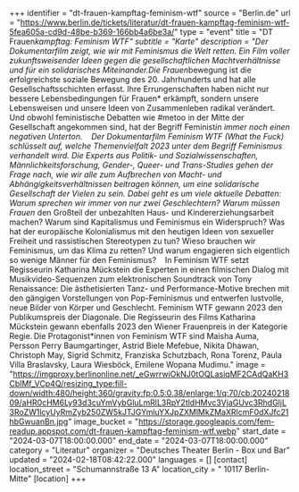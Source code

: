 +++
identifier = "dt-frauen-kampftag-feminism-wtf"
source = "Berlin.de"
url = "https://www.berlin.de/tickets/literatur/dt-frauen-kampftag-feminism-wtf-5fea605a-cd9d-48be-b369-166bb4a6be3a/"
type = "event"
title = "DT Frauen*kampftag: Feminism WTF"
subtitle = "Karte"
description = "Der Dokumentarfilm zeigt, wie wir mit Feminismus die Welt retten. Ein Film voller zukunftsweisender Ideen gegen die gesellschaftlichen Machtverhältnisse und für ein solidarisches Miteinander.Die Frauen*bewegung ist die erfolgreichste soziale Bewegung des 20. Jahrhunderts und hat alle Gesellschaftsschichten erfasst. Ihre Errungenschaften haben nicht nur bessere Lebensbedingungen für Frauen* erkämpft, sondern unsere Lebensweisen und unsere Ideen von Zusammenleben radikal verändert. Und obwohl feministische Debatten wie #metoo in der Mitte der Gesellschaft angekommen sind, hat der Begriff Feminist*in immer noch einen negativen Unterton.    Der Dokumentarfilm Feminism WTF (What the Fuck) schlüsselt auf, welche Themenvielfalt 2023 unter dem Begriff Feminismus verhandelt wird. Die Experts aus Politik- und Sozialwissenschaften, Männlichkeitsforschung, Gender-, Queer- und Trans-Studies gehen der Frage nach, wie wir alle zum Aufbrechen von Macht- und Abhängigkeitsverhältnissen beitragen können, um eine solidarische Gesellschaft der Vielen zu sein. Dabei geht es um viele aktuelle Debatten: Warum sprechen wir immer von nur zwei Geschlechtern? Warum müssen Frauen* den Großteil der unbezahlten Haus- und Kindererziehungsarbeit machen? Warum sind Kapitalismus und Feminismus ein Widerspruch? Was hat der europäische Kolonialismus mit den heutigen Ideen von sexueller Freiheit und rassistischen Stereotypen zu tun? Wieso brauchen wir Feminismus, um das Klima zu retten? Und warum engagieren sich eigentlich so wenige Männer für den Feminismus?    In Feminism WTF setzt Regisseurin Katharina Mückstein die Experten in einen filmischen Dialog mit Musikvideo-Sequenzen zum elektronischen Soundtrack von Tony Renaissance: Die ästhetisierten Tanz- und Performance-Motive brechen mit den gängigen Vorstellungen von Pop-Feminismus und entwerfen lustvolle, neue Bilder von Körper und Geschlecht. Feminism WTF gewann 2023 den Publikumspreis der Diagonale. Die Regisseurin des Films Katharina Mückstein gewann ebenfalls 2023 den Wiener Frauenpreis in der Kategorie Regie. Die Protagonist*innen von Feminism WTF sind Maisha Auma, Persson Perry Baumgartinger, Astrid Biele Mefebue, Nikita Dhawan, Christoph May, Sigrid Schmitz, Franziska Schutzbach, Rona Torenz, Paula Villa Braslavsky, Laura Wiesböck, Emilene Wopana Mudimu."
image = "https://imgproxy.berlinonline.net/_eGwrrwiOkNJ0tOQLasiqMF2CAdQaKH3CblMf_VCp4Q/resizing_type:fill-down/width:480/height:360/gravity:fp:0.5:0.38/enlarge:1/q:70/cb:2024021809/aHR0cHM6Ly93d3cuYmVybGluLmRlL3RpY2tldHMvc3VjaGUvc3RhdGljL3RoZW1lcyUyRmZyb250ZW5kJTJGYmluYXJpZXMlMkZMaXRlcmF0dXJfc21hbGwuanBn.jpg"
image_bucket = "https://storage.googleapis.com/fem-readup.appspot.com/dt-frauen-kampftag-feminism-wtf.webp"
start_date = "2024-03-07T18:00:00.000"
end_date = "2024-03-07T18:00:00.000"
category = "Literatur"
organizer = "Deutsches Theater Berlin - Box und Bar"
updated = "2024-02-18T08:42:22.000"
languages = []
[contact]
location_street = "Schumannstraße 13 A"
location_city = " 10117 Berlin-Mitte"
[location]
+++